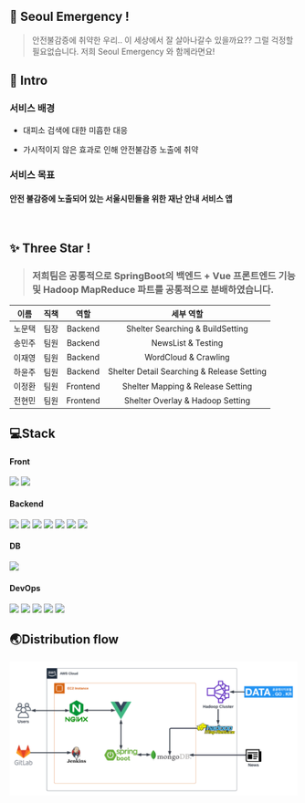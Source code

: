 ## 🚨 Seoul Emergency ! 
> 안전불감증에 취약한 우리.. 이 세상에서 잘 살아나갈수 있을까요?? 그럴 걱정할 필요없습니다. 저희 Seoul Emergency 와 함께라면요! 

## 📌 Intro

### 서비스 배경

- 대피소 검색에 대한 미흡한 대응

- 가시적이지 않은 효과로 인해 안전불감증 노출에 취약

### 서비스 목표

 #### 안전 불감증에 노출되어 있는 서울시민들을 위한 재난 안내 서비스 앱 


<br>

## ✨ Three Star !

> ### 저희팀은 공통적으로 SpringBoot의 백엔드 + Vue 프론트엔드 기능 및 Hadoop MapReduce 파트를 공통적으로 분배하였습니다.

|  이름  | 직책 |   역할   |               세부 역할                |
| :----: | :--: | :------: | :------------------------------------: |
| 노문택 | 팀장 | Backend  |       Shelter Searching & BuildSetting        |
| 송민주 | 팀원 | Backend  |       NewsList & Testing        |
| 이재영 | 팀원 | Backend  | WordCloud & Crawling |
| 하윤주 | 팀원 | Backend  |       Shelter Detail Searching & Release Setting        |
| 이정환 | 팀원 | Frontend | Shelter Mapping & Release Setting |
| 전현민 | 팀원 | Frontend | Shelter Overlay & Hadoop Setting |

## 💻Stack

#### Front

<img src="https://img.shields.io/badge/vue.js-4FC08D?style=for-the-badge&logo=vue.js&logoColor=white" height="20px">
<img src="https://img.shields.io/badge/-Axios-007396?style=flat-square"/>


#### Backend
<img src="https://img.shields.io/badge/-JAVA-007396?style=flat-square&logo=java&logoColor=white">
<img src="https://img.shields.io/badge/-Spring Boot-6DB33F?style=flat-square&logo=SpringBoot&logoColor=white"/> 
<img src="https://img.shields.io/badge/-Spring%20AOP-6DB33F?style=flat-square&logo=Spring&logoColor=white"/>
<img src="https://img.shields.io/badge/-JUnit5-007396?style=flat-square&logo=java&logoColor=white"/>
<img src="https://img.shields.io/badge/-Mockito-007396?style=flat-square&logo=java&logoColor=white"/>
<img src="https://img.shields.io/badge/-Swagger-85EA2D?style=flat-square&logo=Swagger&logoColor=black"/>
<img src="https://img.shields.io/badge/-Gradle-02303A?style=flat-square&logo=Gradle"/>

#### DB
<img src="https://img.shields.io/badge/-mongoDB-6DB33F?style=flat-square&logo=mongoDB&logoColor=white">

#### DevOps
<img src="https://img.shields.io/badge/-Amazon AWS-232F3E?style=flat-square&logo=AmazonAWS&logoColor=white"/>
<img src="https://img.shields.io/badge/-Docker-2496ED?style=flat-square&logo=Docker&logoColor=white"/>
<img src="https://img.shields.io/badge/-Ngnix-181717?style=flat-square"/>
<img src="https://img.shields.io/badge/-Jenkins-D24939?style=flat-square&logo=jenkins&logoColor=black"/>
<img src="https://img.shields.io/badge/-Jira-0052CC?style=flat-square&logo=jira&logoColor=black"/>



## 🌏Distribution flow
![Architecture](img/Architecture.PNG)
